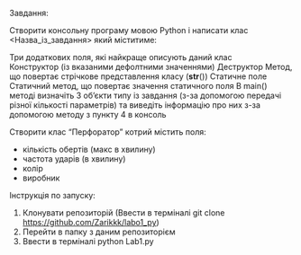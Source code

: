 Завдання:

Створити консольну програму мовою Python і написати клас <Назва_із_завдання> який міститиме:

Три додаткових поля, які найкраще описують даний клас    
Конструктор (із вказаними дефолтними значеннями)
Деструктор
Метод, що повертає стрічкове представлення класу (__str__())
Статичне поле
Статичний метод, що повертає значення статичного поля
В main() методі визначіть 3 об’єкти типу із завдання (з-за допомогою передачі різної кількості параметрів) та виведіть інформацію про них з-за допомогою методу з пункту 4 в консоль


Створити клас “Перфоратор” котрий містить поля:
- кількість обертів (макс в хвилину)
- частота ударів (в хвилину)
- колір
- виробник


Інструкція по запуску:

1. Клонувати репозиторій (Ввести в терміналі git clone https://github.com/Zarikkk/labo1_py)
2. Перейти в папку з даним репозиторієм
3. Ввести в терміналі python Lab1.py
